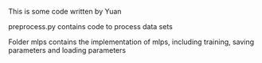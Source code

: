 This is some code written by Yuan

preprocess.py contains code to process data sets

Folder mlps contains the implementation of mlps, including training, saving parameters and loading parameters 
